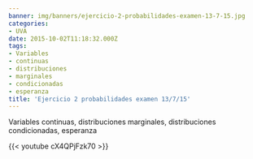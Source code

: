 ```yaml
---
banner: img/banners/ejercicio-2-probabilidades-examen-13-7-15.jpg
categories:
- UVA
date: 2015-10-02T11:18:32.000Z
tags:
- Variables
- continuas
- distribuciones
- marginales
- condicionadas
- esperanza
title: 'Ejercicio 2 probabilidades examen 13/7/15'
---
```


Variables continuas, distribuciones marginales, distribuciones condicionadas, esperanza

{{< youtube cX4QPjFzk70 >}}
